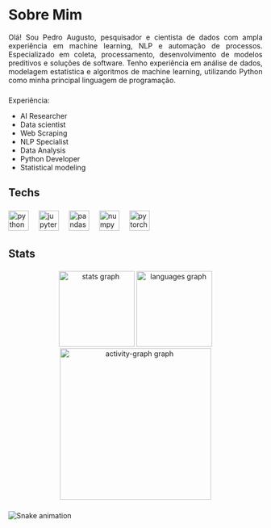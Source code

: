 # Sobre Mim

<p align="justify">
Olá! Sou Pedro Augusto, pesquisador e cientista de dados com ampla experiência em machine learning, NLP e automação de processos. Especializado em coleta, processamento, desenvolvimento de modelos preditivos e soluções de software. Tenho experiência em análise de dados, modelagem estatística e algoritmos de machine learning, utilizando Python como minha principal linguagem de programação. 

###
  
Experiência:
<ul>
<li>AI Researcher</li>
<li> Data scientist</li>
<li>Web Scraping</li>
<li>NLP Specialist</li>
<li>Data Analysis</li>
<li>Python Developer</li>
<li>Statistical modeling</li>
</ul>

###

<h2 align="left">Techs</h2>

###

<div align="left">
  <img src="https://img.shields.io/badge/Python-3776AB?logo=python&logoColor=white&style=for-the-badge" height="40" alt="python logo"  />
  <img width="12" />
  <img src="https://img.shields.io/badge/Jupyter-F37626?logo=jupyter&logoColor=black&style=for-the-badge" height="40" alt="jupyter logo"  />
  <img width="12" />
  <img src="https://img.shields.io/badge/pandas-150458?logo=pandas&logoColor=white&style=for-the-badge" height="40" alt="pandas logo"  />
  <img width="12" />
  <img src="https://img.shields.io/badge/NumPy-013243?logo=numpy&logoColor=white&style=for-the-badge" height="40" alt="numpy logo"  />
  <img width="12" />
  <img src="https://img.shields.io/badge/PyTorch-EE4C2C?logo=pytorch&logoColor=white&style=for-the-badge" height="40" alt="pytorch logo"  />
</div>

###

<h2 align="left">Stats</h2>

###

<div align="center">
  <img src="https://github-readme-stats.vercel.app/api?username=Pedro-A-Mattos&hide_title=false&hide_rank=false&show_icons=true&include_all_commits=true&count_private=true&disable_animations=false&theme=dracula&locale=en&hide_border=false&order=1" height="150" alt="stats graph"  />
  <img src="https://github-readme-stats.vercel.app/api/top-langs?username=Pedro-A-Mattos&locale=en&hide_title=false&layout=compact&card_width=320&langs_count=5&theme=dracula&hide_border=false&order=2" height="150" alt="languages graph"  />
  <img src="https://github-readme-activity-graph.vercel.app/graph?username=Pedro-A-Mattos&radius=16&theme=react&area=true&order=5" height="300" alt="activity-graph graph"  />
</div>

###

<img src="https://raw.githubusercontent.com/Pedro-A-Mattos/Pedro-A-Mattos/output/snake.svg" alt="Snake animation" />

###
